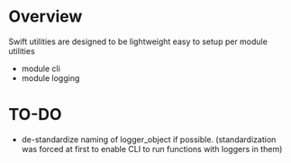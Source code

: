 # Overview
Swift utilities are designed to be lightweight easy to setup per module utilities

* module cli
* module logging

# TO-DO

* de-standardize naming of logger_object if possible. (standardization was forced at first to enable CLI to run functions with loggers in them)
